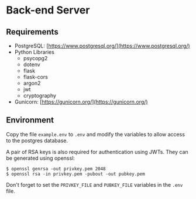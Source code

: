 # Back-end Server

## Requirements
- PostgreSQL: [https://www.postgresql.org/](https://www.postgresql.org/)
- Python Libraries
    - psycopg2
    - dotenv
    - flask
    - flask-cors
    - argon2
    - jwt
    - cryptography
- Gunicorn: [https://gunicorn.org/](https://gunicorn.org/)

## Environment
Copy the file `example.env` to `.env` and modify the variables
to allow access to the postgres database.

A pair of RSA keys is also required for authentication using JWTs.
They can be generated using openssl:
```
$ openssl genrsa -out privkey.pem 2048
$ openssl rsa -in privkey.pem -pubout -out pubkey.pem
```

Don't forget to set the `PRIVKEY_FILE` and `PUBKEY_FILE` variables
in the `.env` file.
